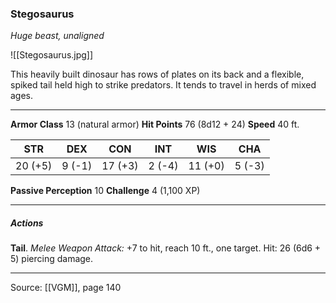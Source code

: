 ### Stegosaurus
_Huge beast, unaligned_

![[Stegosaurus.jpg]]

This heavily built dinosaur has rows of plates on its back and a flexible, spiked tail held high to strike predators. It tends to travel in herds of mixed ages.



---

**Armor Class** 13 (natural armor)
**Hit Points** 76 (8d12 + 24)
**Speed** 40 ft.

| STR     | DEX     | CON     | INT     | WIS     | CHA     |
|---------|---------|---------|---------|---------|---------|
| 20 (+5) | 9 (-1) | 17 (+3) | 2 (-4) | 11 (+0) | 5 (-3) |

**Passive Perception** 10
**Challenge** 4 (1,100 XP)

---

##### Actions
**Tail**. _Melee Weapon Attack:_ +7 to hit, reach 10 ft., one target. Hit: 26 (6d6 + 5) piercing damage.


---

Source: [[VGM]], page 140